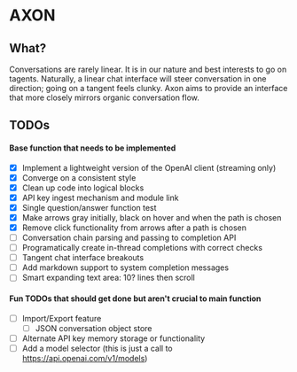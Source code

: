 # AXON

## What?
Conversations are rarely linear. It is in our nature and best interests to go on tagents. Naturally, a linear chat interface will steer conversation in one direction; going on a tangent feels clunky. Axon aims to provide an interface that more closely mirrors organic conversation flow.

## TODOs
#### Base function that needs to be implemented
- [x] Implement a lightweight version of the OpenAI client (streaming only)
- [x] Converge on a consistent style
- [x] Clean up code into logical blocks
- [x] API key ingest mechanism and module link
- [x] Single question/answer function test
- [x] Make arrows gray initially, black on hover and when the path is chosen
- [x] Remove click functionality from arrows after a path is chosen
- [ ] Conversation chain parsing and passing to completion API
- [ ] Programatically create in-thread completions with correct checks
- [ ] Tangent chat interface breakouts
- [ ] Add markdown support to system completion messages
- [ ] Smart expanding text area: 10? lines then scroll

#### Fun TODOs that should get done but aren't crucial to main function
- [ ] Import/Export feature
    - [ ] JSON conversation object store
- [ ] Alternate API key memory storage or functionality
- [ ] Add a model selector (this is just a call to https://api.openai.com/v1/models)